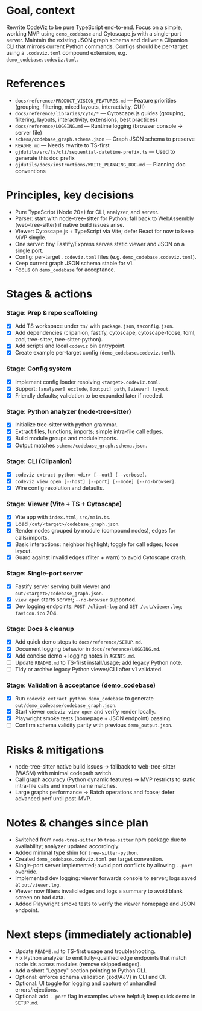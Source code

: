 # Goal, context

Rewrite CodeViz to be pure TypeScript end-to-end. Focus on a simple, working MVP using `demo_codebase` and Cytoscape.js with a single-port server. Maintain the existing JSON graph schema and deliver a Clipanion CLI that mirrors current Python commands. Configs should be per-target using a `.codeviz.toml` compound extension, e.g. `demo_codebase.codeviz.toml`.

# References

- `docs/reference/PRODUCT_VISION_FEATURES.md` — Feature priorities (grouping, filtering, mixed layouts, interactivity, GUI)
- `docs/reference/libraries/cyto/*` — Cytoscape.js guides (grouping, filtering, layouts, interactivity, extensions, best practices)
- `docs/reference/LOGGING.md` — Runtime logging (browser console → server file)
- `schema/codebase_graph.schema.json` — Graph JSON schema to preserve
- `README.md` — Needs rewrite to TS-first
- `gjdutils/src/ts/cli/sequential-datetime-prefix.ts` — Used to generate this doc prefix
- `gjdutils/docs/instructions/WRITE_PLANNING_DOC.md` — Planning doc conventions

# Principles, key decisions

- Pure TypeScript (Node 20+) for CLI, analyzer, and server.
- Parser: start with node-tree-sitter for Python; fall back to WebAssembly (web-tree-sitter) if native build issues arise.
- Viewer: Cytoscape.js + TypeScript via Vite; defer React for now to keep MVP simple.
- One server: tiny Fastify/Express serves static viewer and JSON on a single port.
- Config: per-target `.codeviz.toml` files (e.g. `demo_codebase.codeviz.toml`).
- Keep current graph JSON schema stable for v1.
- Focus on `demo_codebase` for acceptance.

# Stages & actions

### Stage: Prep & repo scaffolding
- [x] Add TS workspace under `ts/` with `package.json`, `tsconfig.json`.
- [x] Add dependencies (clipanion, fastify, cytoscape, cytoscape-fcose, toml, zod, tree-sitter, tree-sitter-python).
- [x] Add scripts and local `codeviz` bin entrypoint.
- [x] Create example per-target config (`demo_codebase.codeviz.toml`).

### Stage: Config system
- [x] Implement config loader resolving `<target>.codeviz.toml`.
- [x] Support: `[analyzer] exclude`, `[output] path`, `[viewer] layout`.
- [x] Friendly defaults; validation to be expanded later if needed.

### Stage: Python analyzer (node-tree-sitter)
- [x] Initialize tree-sitter with python grammar.
- [x] Extract files, functions, imports; simple intra-file call edges.
- [x] Build module groups and moduleImports.
- [x] Output matches `schema/codebase_graph.schema.json`.

### Stage: CLI (Clipanion)
- [x] `codeviz extract python <dir> [--out] [--verbose]`.
- [x] `codeviz view open [--host] [--port] [--mode] [--no-browser]`.
- [x] Wire config resolution and defaults.

### Stage: Viewer (Vite + TS + Cytoscape)
- [x] Vite app with `index.html`, `src/main.ts`.
- [x] Load `/out/<target>/codebase_graph.json`.
- [x] Render nodes grouped by module (compound nodes), edges for calls/imports.
- [x] Basic interactions: neighbor highlight; toggle for call edges; fcose layout.
- [x] Guard against invalid edges (filter + warn) to avoid Cytoscape crash.

### Stage: Single-port server
- [x] Fastify server serving built viewer and `out/<target>/codebase_graph.json`.
- [x] `view open` starts server; `--no-browser` supported.
- [x] Dev logging endpoints: `POST /client-log` and `GET /out/viewer.log`; `favicon.ico` 204.

### Stage: Docs & cleanup
- [x] Add quick demo steps to `docs/reference/SETUP.md`.
- [x] Document logging behavior in `docs/reference/LOGGING.md`.
- [x] Add concise demo + logging notes in `AGENTS.md`.
- [ ] Update `README.md` to TS-first install/usage; add legacy Python note.
- [ ] Tidy or archive legacy Python viewer/CLI after v1 validated.

### Stage: Validation & acceptance (demo_codebase)
- [x] Run `codeviz extract python demo_codebase` to generate `out/demo_codebase/codebase_graph.json`.
- [x] Start viewer `codeviz view open` and verify render locally.
- [x] Playwright smoke tests (homepage + JSON endpoint) passing.
- [ ] Confirm schema validity parity with previous `demo_output.json`.

# Risks & mitigations

- node-tree-sitter native build issues → fallback to web-tree-sitter (WASM) with minimal codepath switch.
- Call graph accuracy (Python dynamic features) → MVP restricts to static intra-file calls and import name matches.
- Large graphs performance → Batch operations and fcose; defer advanced perf until post-MVP.

# Notes & changes since plan

- Switched from `node-tree-sitter` to `tree-sitter` npm package due to availability; analyzer updated accordingly.
- Added minimal type shim for `tree-sitter-python`.
- Created `demo_codebase.codeviz.toml` per target convention.
- Single-port server implemented; avoid port conflicts by allowing `--port` override.
- Implemented dev logging: viewer forwards console to server; logs saved at `out/viewer.log`.
- Viewer now filters invalid edges and logs a summary to avoid blank screen on bad data.
- Added Playwright smoke tests to verify the viewer homepage and JSON endpoint.

# Next steps (immediately actionable)

- Update `README.md` to TS-first usage and troubleshooting.
- Fix Python analyzer to emit fully-qualified edge endpoints that match node ids across modules (remove skipped edges).
- Add a short "Legacy" section pointing to Python CLI.
- Optional: enforce schema validation (zod/AJV) in CLI and CI.
- Optional: UI toggle for logging and capture of unhandled errors/rejections.
- Optional: add `--port` flag in examples where helpful; keep quick demo in `SETUP.md`.
